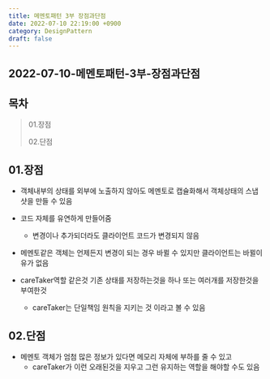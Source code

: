 ```yaml
---
title: 메멘토패턴 3부 장점과단점
date: 2022-07-10 22:19:00 +0900
category: DesignPattern
draft: false
---
```


## 2022-07-10-메멘토패턴-3부-장점과단점

## 목차

> 01.장점
>
> 02.단점

## 01.장점

- 객체내부의 상태를 외부에 노출하지 않아도 메멘토로 캡슐화해서 객체상태의 스냅샷을 만들 수 있음
- 코드 자체를 유연하게 만들어줌
  - 변경이나 추가되더라도 클라이언트 코드가 변경되지 않음
- 메멘토같은 객체는 언제든지 변경이 되는 경우 바뀔 수 있지만 클라이언트는 바뀔이유가 없음

- careTaker역할 같은것 기존 상태를 저장하는것을 하나 또는 여러개를 저장한것을 부여한것
  - careTaker는 단일책임 원칙을 지키는 것 이라고 볼 수 있음

## 02.단점

- 메멘토 객체가 엄첨 많은 정보가 있다면 메모리 자체에 부하를 줄 수 있고
  - careTaker가 이런 오래된것을 지우고 그런 유지하는 역할을 해야할 수도 있음

